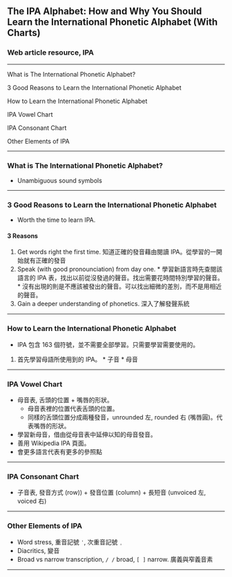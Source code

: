 ## The IPA Alphabet: How and Why You Should Learn the International Phonetic Alphabet (With Charts)
### Web article resource, IPA

------------------

What is The International Phonetic Alphabet?

3 Good Reasons to Learn the International Phonetic Alphabet

How to Learn the International Phonetic Alphabet

IPA Vowel Chart

IPA Consonant Chart

Other Elements of IPA

------------------


### What is The International Phonetic Alphabet?
  * Unambiguous sound symbols


------------------------------


### 3 Good Reasons to Learn the International Phonetic Alphabet
  * Worth the time to learn IPA.

#### 3 Reasons
  1. Get words right the first time. 知道正確的發音藉由閱讀 IPA。從學習的一開始就有正確的發音
  1. Speak (with good pronounciation) from day one. 
    * 學習新語言時先查閱該語言的 IPA 表，找出以前從沒發過的聲音。找出需要花時間特別學習的聲音。
    * 沒有出現的則是不應該被發出的聲音。可以找出細微的差別，而不是用相近的聲音。
  1. Gain a deeper understanding of phonetics. 深入了解發聲系統


------------------------------


### How to Learn the International Phonetic Alphabet
  * IPA 包含 163 個符號，並不需要全部學習。只需要學習需要使用的。
  1. 首先學習母語所使用到的 IPA。
    * 子音
    * 母音


------------------------------


### IPA Vowel Chart
  * 母音表, 舌頭的位置 + 嘴唇的形狀。
    * 母音表裡的位置代表舌頭的位置。
    * 同樣的舌頭位置分成兩種發音，unrounded 左, rounded 右 (嘴唇圓)。代表嘴唇的形狀。
  * 學習新母音，借由從母音表中延伸以知的母音發音。
  * 善用 Wikipedia IPA 頁面。
  * 會更多語言代表有更多的參照點


------------------------------


### IPA Consonant Chart
  * 子音表, 發音方式 (row)) + 發音位置 (column) + 長短音 (unvoiced 左, voiced 右)


------------------------------


### Other Elements of IPA
  * Word stress, 重音記號 `ˈ`, 次重音記號 `ˌ`
  * Diacritics, 變音
  * Broad vs narrow transcription, `/ /` broad, `[ ]` narrow. 廣義與窄義音素

------------------------------